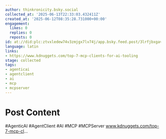 ```yaml
---
author: thinkronicity.bsky.social
collected_at: '2025-06-13T22:33:03.432411Z'
created_at: '2025-06-12T08:35:28.731000+00:00'
engagement:
  likes: 0
  replies: 0
  reposts: 0
id: at://did:plc:ztvxledew74v3zmjgx7lv74j/app.bsky.feed.post/3lrfjbxgavs2l
language: latin
links:
- https://www.kdnuggets.com/top-7-mcp-clients-for-ai-tooling
stage: collected
tags:
- agenticai
- agentclient
- ai
- mcp
- mcpserver
---
```


# Post Content

#AgenticAI #AgentClient #AI #MCP #MCPServer 
www.kdnuggets.com/top-7-mcp-cl...